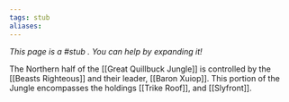 ```yaml
---
tags: stub
aliases:
---
```


*This page is a #stub . You can help by expanding it!*

The Northern half of the [[Great Quillbuck Jungle]] is controlled by the [[Beasts Righteous]] and their leader, [[Baron Xuiop]]. This portion of the Jungle encompasses the holdings [[Trike Roof]], and [[Slyfront]].